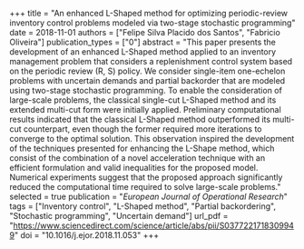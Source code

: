 +++
title = "An enhanced L-Shaped method for optimizing periodic-review inventory control problems modeled via two-stage stochastic programming"
date = 2018-11-01
authors = ["Felipe Silva Placido dos Santos", "Fabricio Oliveira"]
publication_types = ["0"]
abstract = "This paper presents the development of an enhanced L-Shaped method applied to an inventory management problem that considers a replenishment control system based on the periodic review (R, S) policy. We consider single-item one-echelon problems with uncertain demands and partial backorder that are modeled using two-stage stochastic programming. To enable the consideration of large-scale problems, the classical single-cut L-Shaped method and its extended multi-cut form were initially applied. Preliminary computational results indicated that the classical L-Shaped method outperformed its multi-cut counterpart, even though the former required more iterations to converge to the optimal solution. This observation inspired the development of the techniques presented for enhancing the L-Shape method, which consist of the combination of a novel acceleration technique with an efficient formulation and valid inequalities for the proposed model. Numerical experiments suggest that the proposed approach significantly reduced the computational time required to solve large-scale problems."
selected = true
publication = "*European Journal of Operational Research*"
tags = ["Inventory control", "L-Shaped method", "Partial backordering", "Stochastic programming", "Uncertain demand"]
url_pdf = "https://www.sciencedirect.com/science/article/abs/pii/S0377221718309949"
doi = "10.1016/j.ejor.2018.11.053"
+++

